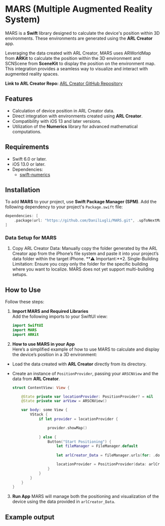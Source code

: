 # MARS (Multiple Augmented Reality System)

MARS is a **Swift** library designed to calculate the device's position within 3D environments. These environments are generated using the **ARL Creator** app.

Leveraging the data created with ARL Creator, MARS uses ARWorldMap from **ARKit** to calculate the position within the 3D environment and SCNScene from **SceneKit** to display the position on the environment map. This integration provides a seamless way to visualize and interact with augmented reality spaces.

**Link to ARL Creator Repo:** [ARL Creator GitHub Repository](https://github.com/DanilLugli/ARL_Creator)
## Features

- Calculation of device position in ARL Creator data.
- Direct integration with environments created using **ARL Creator**.
- Compatibility with iOS 13 and later versions.
- Utilization of the **Numerics** library for advanced mathematical computations.

## Requirements

- Swift 6.0 or later.
- iOS 13.0 or later.
- Dependencies:
  - [swift-numerics](https://github.com/apple/swift-numerics)

## Installation

To add **MARS** to your project, use **Swift Package Manager (SPM)**. Add the following dependency to your project's `Package.swift` file:

```swift
dependencies: [
    .package(url: "https://github.com/DanilLugli/MARS.git", .upToNextMajor(from: "1.0.0"))
]
```

### Data Setup for MARS
1.	Copy ARL Creator Data:
Manually copy the folder generated by the ARL Creator app from the iPhone’s file system and paste it into your project’s data folder within the target iPhone.
**⚠️ Important:**2.	Single-Building Limitation:
Ensure you copy only the folder for the specific building where you want to localize. MARS does not yet support multi-building setups.


## How to Use

Follow these steps:

1. **Import MARS and Required Libraries**  
Add the following imports to your SwiftUI view:

   ```swift
   import SwiftUI
   import MARS
   import ARKit
   ```
2.	**How to use MARS in your App**  
Here’s a simplified example of how to use MARS to calculate and display the device’s position in a 3D environment:

- Load the data created with **ARL Creator** directly from its directory.  
- Create an instance of `PositionProvider`, passing your `ARSCNView` and the data from **ARL Creator**.

    ```swift
    struct ContentView: View {

        @State private var locationProvider: PositionProvider? = nil
        @State private var arView = ARSCNView()

        var body: some View {
            VStack {
                if let provider = locationProvider {

                    provider.showMap()
                       
                } else {
                    Button("Start Positioning") {
                        let fileManager = FileManager.default
                        
                        let arlCreator_Data = fileManager.urls(for: .documentDirectory, in: .userDomainMask)[0].appendingPathComponent("ARLCreator_DATA")

                        locationProvider = PositionProvider(data: arlCreator_Data, arSCNView: arView)
                    }
                }
            }
        }
    }
    ```

3.	**Run App**
MARS will manage both the positioning and visualization of the device using the data provided in `arlCreator_Data`.


## Example output